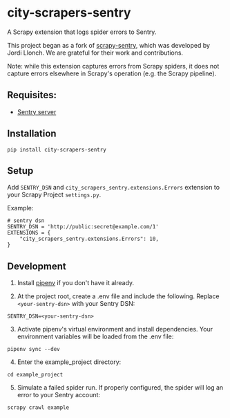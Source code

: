 city-scrapers-sentry
=============

A Scrapy extension that logs spider errors to Sentry.

This project began as a fork of [scrapy-sentry](https://github.com/llonchj/scrapy-sentry), which was developed by Jordi Llonch. We are grateful for their work and contributions.

Note: while this extension captures errors from Scrapy spiders, it does not capture errors elsewhere in Scrapy's operation (e.g. the Scrapy pipeline).

Requisites: 
-----------

* [Sentry server](http://www.getsentry.com/)

Installation
------------

```
pip install city-scrapers-sentry
```

Setup
-----

Add `SENTRY_DSN` and `city_scrapers_sentry.extensions.Errors` extension to your Scrapy Project `settings.py`.

Example:

```
# sentry dsn
SENTRY_DSN = 'http://public:secret@example.com/1'
EXTENSIONS = {
    "city_scrapers_sentry.extensions.Errors": 10,
}
```

Development
-----

1. Install [pipenv](https://pipenv.pypa.io/en/latest/) if you don't have it already.

2. At the project root, create a .env file and include the following. Replace `<your-sentry-dsn>` with your Sentry DSN:
```
SENTRY_DSN=<your-sentry-dsn>
```
3. Activate pipenv's virtual environment and install dependencies. Your environment variables will be loaded from the .env file:
```
pipenv sync --dev
```

4. Enter the example_project directory:
```
cd example_project
```

5. Simulate a failed spider run. If properly configured, the spider will log an error to your Sentry account:
```
scrapy crawl example
```
